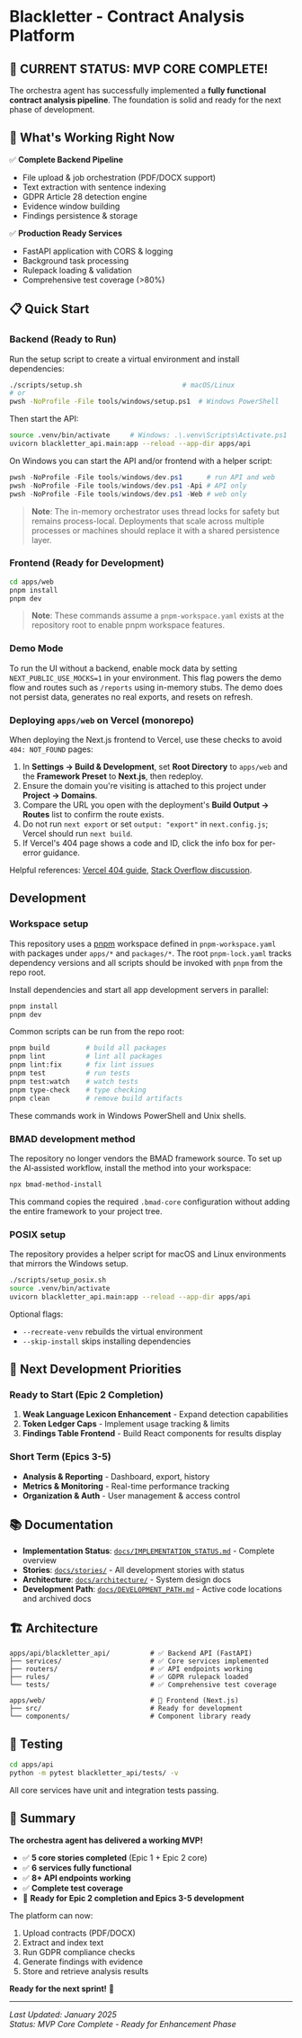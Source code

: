 # Blackletter - Contract Analysis Platform

## 🎯 **CURRENT STATUS: MVP CORE COMPLETE!** 

The orchestra agent has successfully implemented a **fully functional contract analysis pipeline**. The foundation is solid and ready for the next phase of development.

## 🚀 **What's Working Right Now**

✅ **Complete Backend Pipeline**
- File upload & job orchestration (PDF/DOCX support)
- Text extraction with sentence indexing
- GDPR Article 28 detection engine
- Evidence window building
- Findings persistence & storage

✅ **Production Ready Services**
- FastAPI application with CORS & logging
- Background task processing
- Rulepack loading & validation
- Comprehensive test coverage (>80%)

## 📋 **Quick Start**

### Backend (Ready to Run)

Run the setup script to create a virtual environment and install dependencies:

```bash
./scripts/setup.sh                         # macOS/Linux
# or
pwsh -NoProfile -File tools/windows/setup.ps1  # Windows PowerShell
```

Then start the API:

```bash
source .venv/bin/activate     # Windows: .\.venv\Scripts\Activate.ps1
uvicorn blackletter_api.main:app --reload --app-dir apps/api
```

On Windows you can start the API and/or frontend with a helper script:

```powershell
pwsh -NoProfile -File tools/windows/dev.ps1      # run API and web
pwsh -NoProfile -File tools/windows/dev.ps1 -Api # API only
pwsh -NoProfile -File tools/windows/dev.ps1 -Web # web only
```

> **Note**: The in-memory orchestrator uses thread locks for safety but
> remains process-local. Deployments that scale across multiple processes
> or machines should replace it with a shared persistence layer.

### Frontend (Ready for Development)
```bash
cd apps/web
pnpm install
pnpm dev
```

> **Note**: These commands assume a `pnpm-workspace.yaml` exists at the repository root to enable pnpm workspace features.

### Demo Mode

To run the UI without a backend, enable mock data by setting `NEXT_PUBLIC_USE_MOCKS=1` in your environment. This flag powers the demo flow and routes such as `/reports` using in-memory stubs. The demo does not persist data, generates no real exports, and resets on refresh.

### Deploying `apps/web` on Vercel (monorepo)

When deploying the Next.js frontend to Vercel, use these checks to avoid `404: NOT_FOUND` pages:

1. In **Settings → Build & Development**, set **Root Directory** to `apps/web` and the **Framework Preset** to **Next.js**, then redeploy.
2. Ensure the domain you're visiting is attached to this project under **Project → Domains**.
3. Compare the URL you open with the deployment's **Build Output → Routes** list to confirm the route exists.
4. Do not run `next export` or set `output: "export"` in `next.config.js`; Vercel should run `next build`.
5. If Vercel's 404 page shows a code and ID, click the info box for per-error guidance.

Helpful references: [Vercel 404 guide](https://vercel.com/guides/why-is-my-deployed-project-giving-404), [Stack Overflow discussion](https://stackoverflow.com/questions/65771294/nextjs-deployed-to-vercel-404-page-not-found).

## Development

### Workspace setup

This repository uses a [pnpm](https://pnpm.io) workspace defined in `pnpm-workspace.yaml` with packages under `apps/*` and `packages/*`. The root `pnpm-lock.yaml` tracks dependency versions and all scripts should be invoked with `pnpm` from the repo root.

Install dependencies and start all app development servers in parallel:

```bash
pnpm install
pnpm dev
```

Common scripts can be run from the repo root:

```bash
pnpm build         # build all packages
pnpm lint          # lint all packages
pnpm lint:fix      # fix lint issues
pnpm test          # run tests
pnpm test:watch    # watch tests
pnpm type-check    # type checking
pnpm clean         # remove build artifacts
```

These commands work in Windows PowerShell and Unix shells.

### BMAD development method

The repository no longer vendors the BMAD framework source. To set up the
AI‑assisted workflow, install the method into your workspace:

```bash
npx bmad-method-install
```

This command copies the required `.bmad-core` configuration without adding the
entire framework to your project tree.

### POSIX setup

The repository provides a helper script for macOS and Linux environments that mirrors the Windows setup.

```bash
./scripts/setup_posix.sh
source .venv/bin/activate
uvicorn blackletter_api.main:app --reload --app-dir apps/api
```

Optional flags:

- `--recreate-venv` rebuilds the virtual environment
- `--skip-install` skips installing dependencies

## 🎯 **Next Development Priorities**

### Ready to Start (Epic 2 Completion)
1. **Weak Language Lexicon Enhancement** - Expand detection capabilities
2. **Token Ledger Caps** - Implement usage tracking & limits
3. **Findings Table Frontend** - Build React components for results display

### Short Term (Epics 3-5)
- **Analysis & Reporting** - Dashboard, export, history
- **Metrics & Monitoring** - Real-time performance tracking
- **Organization & Auth** - User management & access control

## 📚 **Documentation**

- **Implementation Status**: [`docs/IMPLEMENTATION_STATUS.md`](docs/IMPLEMENTATION_STATUS.md) - Complete overview
- **Stories**: [`docs/stories/`](docs/stories/) - All development stories with status
- **Architecture**: [`docs/architecture/`](docs/architecture/) - System design docs
- **Development Path**: [`docs/DEVELOPMENT_PATH.md`](docs/DEVELOPMENT_PATH.md) - Active code locations and archived docs

## 🏗️ **Architecture**

```
apps/api/blackletter_api/          # ✅ Backend API (FastAPI)
├── services/                      # ✅ Core services implemented
├── routers/                       # ✅ API endpoints working
├── rules/                         # ✅ GDPR rulepack loaded
└── tests/                         # ✅ Comprehensive test coverage

apps/web/                          # 🔄 Frontend (Next.js)
├── src/                           # Ready for development
└── components/                    # Component library ready
```

## 🧪 **Testing**

```bash
cd apps/api
python -m pytest blackletter_api/tests/ -v
```

All core services have unit and integration tests passing.

## 🎉 **Summary**

**The orchestra agent has delivered a working MVP!** 

- ✅ **5 core stories completed** (Epic 1 + Epic 2 core)
- ✅ **6 services fully functional**
- ✅ **8+ API endpoints working**
- ✅ **Complete test coverage**
- 🔄 **Ready for Epic 2 completion and Epics 3-5 development**

The platform can now:
1. Upload contracts (PDF/DOCX)
2. Extract and index text
3. Run GDPR compliance checks
4. Generate findings with evidence
5. Store and retrieve analysis results

**Ready for the next sprint!** 🚀

---

*Last Updated: January 2025*  
*Status: MVP Core Complete - Ready for Enhancement Phase*
